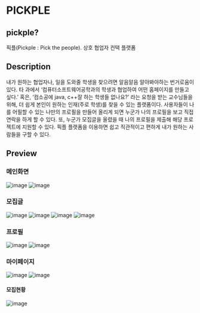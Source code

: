 # PICKPLE

## pickple?
픽플(Pickple : Pick the people). 상호 협업자 컨택 플랫폼

## Description
내가 원하는 협업자나, 일을 도와줄 학생을 찾으려면 알음알음 알아봐야하는 번거로움이 있다. 타 과에서 ‘컴퓨터소프트웨어공학과의 학생과 협업하여 어떤 홈페이지를 만들고 싶다.’ 혹은, ‘컴소공에 java, c++잘 하는 학생들 없나요?’ 라는 요청을 받는 교수님들을 위해, 더 쉽게 본인이 원하는 인재(주로 학생)를 찾을 수 있는 플랫폼이다.
사용자들이 나를 어필할 수 있는 나만의 프로필을 만들어 올리게 되면 누군가 나의 프로필을 보고 직접 연락을 하게 할 수 있다. 또, 누군가 모집글을 올렸을 때 나의 프로필을 제출해 해당 프로젝트에 지원할 수 있다. 픽플 플랫폼을 이용하면 쉽고 직관적이고 편하게 내가 원하는 사람들을 구할 수 있다.

## Preview
### 메인화면
![image](https://user-images.githubusercontent.com/55910736/120582903-35038c80-c468-11eb-9939-07e2d85d7bcf.png)
![image](https://user-images.githubusercontent.com/55910736/120583029-6d0acf80-c468-11eb-8c97-656bc432333c.png)

### 모집글
![image](https://user-images.githubusercontent.com/55910736/120582968-4f3d6a80-c468-11eb-9173-7839312b0c41.png)
![image](https://user-images.githubusercontent.com/55910736/120583254-d4288400-c468-11eb-9052-f8040a17aff7.png)
![image](https://user-images.githubusercontent.com/55910736/120583645-9bd57580-c469-11eb-901b-d509ee87d2bc.png)
![image](https://user-images.githubusercontent.com/55910736/120584304-b1976a80-c46a-11eb-9c9f-f8305b549640.png)

### 프로필
![image](https://user-images.githubusercontent.com/55910736/120584112-52395a80-c46a-11eb-845d-b3c4b690244a.png)
![image](https://user-images.githubusercontent.com/55910736/120584052-3c2b9a00-c46a-11eb-99b2-7194a28aff8a.png)

### 마이페이지
![image](https://user-images.githubusercontent.com/55910736/120584407-e3a8cc80-c46a-11eb-9d9e-018cd22e7580.png)
![image](https://user-images.githubusercontent.com/55910736/120584526-1c48a600-c46b-11eb-8db3-fd99b0bd9176.png)
#### 모집현황
![image](https://user-images.githubusercontent.com/55910736/120584618-439f7300-c46b-11eb-9c4e-2ecf25099746.png)

